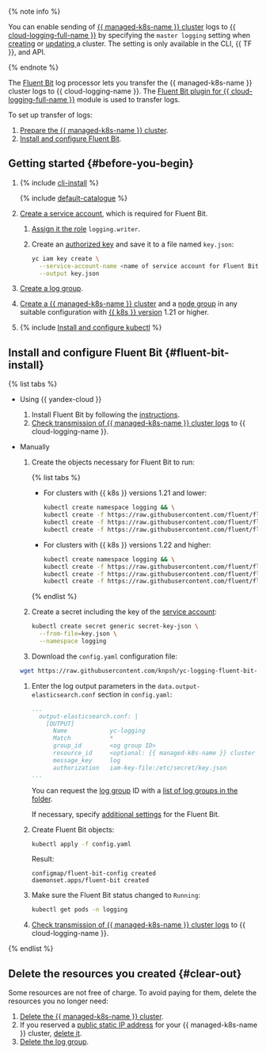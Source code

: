 {% note info %}

You can enable sending of [{{ managed-k8s-name }} cluster](../managed-kubernetes/concepts/index.md#kubernetes-cluster) logs to [{{ cloud-logging-full-name }}](../logging/) by specifying the `master logging` setting when [creating](../managed-kubernetes/operations/kubernetes-cluster/kubernetes-cluster-create.md) or [updating ](../managed-kubernetes/operations/kubernetes-cluster/kubernetes-cluster-update.md) a cluster. The setting is only available in the CLI, {{ TF }}, and API.

{% endnote %}

The [Fluent Bit](https://fluentbit.io/) log processor lets you transfer the {{ managed-k8s-name }} cluster logs to {{ cloud-logging-name }}. The [Fluent Bit plugin for {{ cloud-logging-full-name }}](https://github.com/yandex-cloud/fluent-bit-plugin-yandex) module is used to transfer logs.

To set up transfer of logs:
1. [Prepare the {{ managed-k8s-name }} cluster](#configure-cluster).
1. [Install and configure Fluent Bit](#fluent-bit-install).

## Getting started {#before-you-begin}

1. {% include [cli-install](../_includes/cli-install.md) %}

   {% include [default-catalogue](../_includes/default-catalogue.md) %}

1. [Create a service account](../iam/operations/sa/create.md), which is required for Fluent Bit.
   1. [Assign it the role](../iam/operations/sa/assign-role-for-sa.md) `logging.writer`.
   1. Create an [authorized key](../iam/operations/authorized-key/create.md) and save it to a file named `key.json`:

      ```bash
      yc iam key create \
        --service-account-name <name of service account for Fluent Bit> \
        --output key.json
      ```

1. [Create a log group](../logging/operations/create-group.md).
1. [Create a {{ managed-k8s-name }} cluster](../managed-kubernetes/operations/kubernetes-cluster/kubernetes-cluster-create.md) and a [node group](../managed-kubernetes/operations/node-group/node-group-create.md) in any suitable configuration with [{{ k8s }} version](../managed-kubernetes/concepts/release-channels-and-updates.md) 1.21 or higher.

1. {% include [Install and configure kubectl](../_includes/managed-kubernetes/kubectl-install.md) %}

## Install and configure Fluent Bit {#fluent-bit-install}

{% list tabs %}

- Using {{ yandex-cloud }}

   1. Install Fluent Bit by following the [instructions](../managed-kubernetes/operations/applications/fluentbit.md).
   1. [Check transmission of {{ managed-k8s-name }} cluster logs](../logging/operations/read-logs.md) to {{ cloud-logging-name }}.

- Manually

   1. Create the objects necessary for Fluent Bit to run:

      {% list tabs %}

      - For clusters with {{ k8s }} versions 1.21 and lower:

         ```bash
         kubectl create namespace logging && \
         kubectl create -f https://raw.githubusercontent.com/fluent/fluent-bit-kubernetes-logging/master/fluent-bit-service-account.yaml && \
         kubectl create -f https://raw.githubusercontent.com/fluent/fluent-bit-kubernetes-logging/master/fluent-bit-role.yaml && \
         kubectl create -f https://raw.githubusercontent.com/fluent/fluent-bit-kubernetes-logging/master/fluent-bit-role-binding.yaml
         ```

      - For clusters with {{ k8s }} versions 1.22 and higher:

         ```bash
         kubectl create namespace logging && \
         kubectl create -f https://raw.githubusercontent.com/fluent/fluent-bit-kubernetes-logging/master/fluent-bit-service-account.yaml && \
         kubectl create -f https://raw.githubusercontent.com/fluent/fluent-bit-kubernetes-logging/master/fluent-bit-role-1.22.yaml && \
         kubectl create -f https://raw.githubusercontent.com/fluent/fluent-bit-kubernetes-logging/master/fluent-bit-role-binding-1.22.yaml
         ```

      {% endlist %}

   1. Create a secret including the key of the [service account](../iam/concepts/users/service-accounts.md):

      ```bash
      kubectl create secret generic secret-key-json \
        --from-file=key.json \
        --namespace logging
      ```

   1. Download the `config.yaml` configuration file:

   ```bash
   wget https://raw.githubusercontent.com/knpsh/yc-logging-fluent-bit-example/main/config.yaml
   ```

   1. Enter the log output parameters in the `data.output-elasticsearch.conf` section in `config.yaml`:

      ```yaml
      ...
        output-elasticsearch.conf: |
          [OUTPUT]
            Name            yc-logging
            Match           *
            group_id        <og group ID>
            resource_id     <optional: {{ managed-k8s-name }} cluster ID>
            message_key     log
            authorization   iam-key-file:/etc/secret/key.json
      ...
      ```

      You can request the [log group](../logging/concepts/log-group.md) ID with a [list of log groups in the folder](../logging/operations/list.md).

      If necessary, specify [additional settings](https://github.com/yandex-cloud/fluent-bit-plugin-yandex#configuration-parameters) for the Fluent Bit.
   1. Create Fluent Bit objects:

      ```bash
      kubectl apply -f config.yaml
      ```

      Result:

      ```text
      configmap/fluent-bit-config created
      daemonset.apps/fluent-bit created
      ```

   1. Make sure the Fluent Bit status changed to `Running`:

      ```bash
      kubectl get pods -n logging
      ```

   1. [Check transmission of {{ managed-k8s-name }} cluster logs](../logging/operations/read-logs.md) to {{ cloud-logging-name }}.

{% endlist %}

## Delete the resources you created {#clear-out}

Some resources are not free of charge. To avoid paying for them, delete the resources you no longer need:
1. [Delete the {{ managed-k8s-name }} cluster](../managed-kubernetes/operations/kubernetes-cluster/kubernetes-cluster-delete.md).
1. If you reserved a [public static IP address](../vpc/concepts/address.md#public-addresses) for your {{ managed-k8s-name }} cluster, [delete it](../vpc/operations/address-delete.md).
1. [Delete the log group](../logging/operations/delete-group.md).